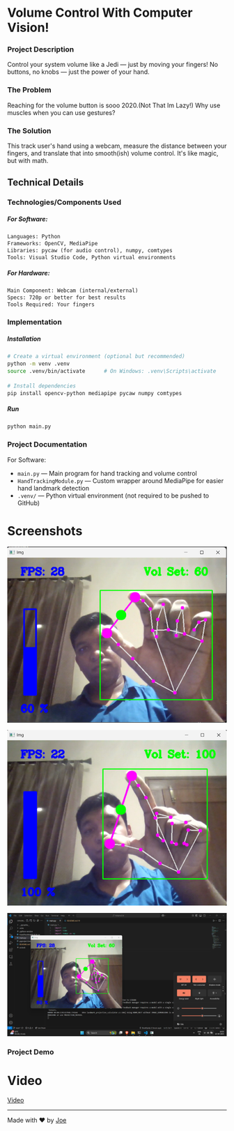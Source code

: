 # Volume Control With Computer Vision!

### Project Description
Control your system volume like a Jedi — just by moving your fingers!
No buttons, no knobs — just the power of your hand.

### The Problem
Reaching for the volume button is sooo 2020.(Not That Im Lazy!)
Why use muscles when you can use gestures?

### The Solution
This track user's hand using a webcam, measure the distance between your fingers, and translate that into smooth(ish) volume control. It's like magic, but with math.


## Technical Details
### Technologies/Components Used
##### For Software:
    Languages: Python
    Frameworks: OpenCV, MediaPipe
    Libraries: pycaw (for audio control), numpy, comtypes
    Tools: Visual Studio Code, Python virtual environments

##### For Hardware:
    Main Component: Webcam (internal/external)
    Specs: 720p or better for best results
    Tools Required: Your fingers 


### Implementation
##### Installation
```bash
# Create a virtual environment (optional but recommended)
python -m venv .venv
source .venv/bin/activate      # On Windows: .venv\Scripts\activate

# Install dependencies
pip install opencv-python mediapipe pycaw numpy comtypes
```
##### Run  
```bash
python main.py
```


### Project Documentation
For Software:
- `main.py` — Main program for hand tracking and volume control  
- `HandTrackingModule.py` — Custom wrapper around MediaPipe for easier hand landmark detection  
- `.venv/` — Python virtual environment (not required to be pushed to GitHub)  


# Screenshots
![Screenshot1](https://github.com/SharkSpidy/VolumeCtrl/blob/main/Media/Screenshot%202025-04-22%20184934.png)

![Screenshot2](https://github.com/SharkSpidy/VolumeCtrl/blob/main/Media/Screenshot%202025-04-22%20185013.png)

![Screenshot3](https://github.com/SharkSpidy/VolumeCtrl/blob/main/Media/Screenshot%202025-04-22%20185055.png)

### Project Demo
# Video
[Video](https://github.com/SharkSpidy/VolumeCtrl/blob/main/Media/Screen%20Recording%202025-04-22%20183115.mp4)

---
Made with ❤️ by [Joe](https://github.com/SharkSpidy)

